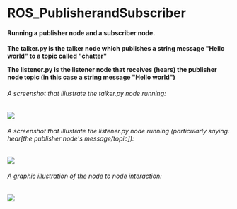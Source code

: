 # ROS_PublisherandSubscriber

#### Running a publisher node and a subscriber node.

**The talker.py is the talker node which publishes a string message "Hello world" to a topic called "chatter"**


**The listener.py is the listener node that receives (hears) the publisher node topic (in this case a string message "Hello world")**

###### A screenshot that illustrate the talker.py node running: 

![](https://i.imgur.com/6wtwZmu.png)


###### A screenshot that illustrate the listener.py node running (particularly saying: hear[the publisher node's message/topic]): 

![](https://i.imgur.com/H1lbwmh.png)


###### A graphic illustration of the node to node interaction: 

![](https://i.imgur.com/KYjg1sW.png)
